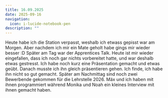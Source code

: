 ```yaml
---
title: 16.09.2025
date: 2025-09-16
navigation:
  icon: i-lucide-notebook-pen
description: ""
---
```


Heute habe ich die Station verpasst, weshalb ich etwass gepisst war am Morgen. Aber nachdem ich mir ein Mate geholt habe gings mir wieder besser :D Später am Tag war der Apprentices Talk. Heute ist mir wieder eingefallen, dass ich noch gar nichts vorbereitet hatte, und war deshalb etwas gestresst. Ich habe noch kurz eine Präsentation gemacht und etwas geübt. Danach musste ich ihn gleich präsentieren gehen. Ich finde, ich habe ihn nicht so gut gemacht. Später am Nachmittag sind noch zwei Bewerbende gekommen für die Lehrstelle 2026. Mäx und ich haben mit ihnen programmiert während Monika und Noah ein kleines Interview mit ihnen gemacht haben.